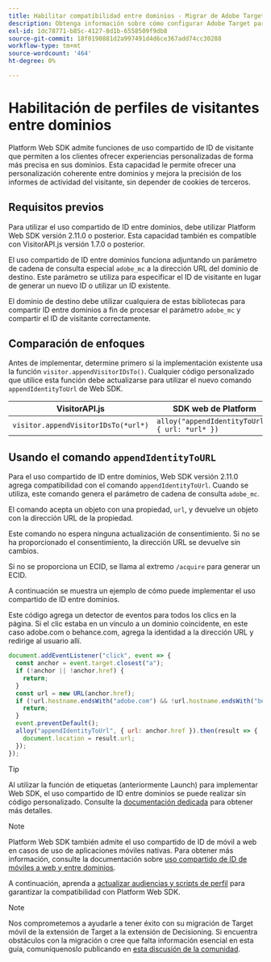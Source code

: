 ```yaml
---
title: Habilitar compatibilidad entre dominios - Migrar de Adobe Target a Adobe Journey Optimizer - Extensión de Decisioning Mobile
description: Obtenga información sobre cómo configurar Adobe Target para aplicaciones móviles y entre dominios en escenarios de explorador web mediante Experience Platform Web SDK.
exl-id: 1dc78771-b85c-4127-8d1b-6558509f9db8
source-git-commit: 18f0190881d2a997491d4d6ce367add74cc30288
workflow-type: tm+mt
source-wordcount: '464'
ht-degree: 0%

---
```


# Habilitación de perfiles de visitantes entre dominios

Platform Web SDK admite funciones de uso compartido de ID de visitante que permiten a los clientes ofrecer experiencias personalizadas de forma más precisa en sus dominios. Esta capacidad le permite ofrecer una personalización coherente entre dominios y mejora la precisión de los informes de actividad del visitante, sin depender de cookies de terceros.

## Requisitos previos

Para utilizar el uso compartido de ID entre dominios, debe utilizar Platform Web SDK versión 2.11.0 o posterior. Esta capacidad también es compatible con VisitorAPI.js versión 1.7.0 o posterior.

El uso compartido de ID entre dominios funciona adjuntando un parámetro de cadena de consulta especial `adobe_mc` a la dirección URL del dominio de destino. Este parámetro se utiliza para especificar el ID de visitante en lugar de generar un nuevo ID o utilizar un ID existente.

El dominio de destino debe utilizar cualquiera de estas bibliotecas para compartir ID entre dominios a fin de procesar el parámetro `adobe_mc` y compartir el ID de visitante correctamente.

## Comparación de enfoques

Antes de implementar, determine primero si la implementación existente usa la función `visitor.appendVisitorIDsTo()`. Cualquier código personalizado que utilice esta función debe actualizarse para utilizar el nuevo comando `appendIdentityToUrl` de Web SDK.

| VisitorAPI.js | SDK web de Platform |
| --- | --- |
| `visitor.appendVisitorIDsTo(*url*)` | `alloy("appendIdentityToUrl", { url: *url* })` |

## Usando el comando `appendIdentityToURL`

Para el uso compartido de ID entre dominios, Web SDK versión 2.11.0 agrega compatibilidad con el comando `appendIdentityToUrl`. Cuando se utiliza, este comando genera el parámetro de cadena de consulta `adobe_mc`.

El comando acepta un objeto con una propiedad, `url`, y devuelve un objeto con la dirección URL de la propiedad.

Este comando no espera ninguna actualización de consentimiento. Si no se ha proporcionado el consentimiento, la dirección URL se devuelve sin cambios.

Si no se proporciona un ECID, se llama al extremo `/acquire` para generar un ECID.

A continuación se muestra un ejemplo de cómo puede implementar el uso compartido de ID entre dominios.

Este código agrega un detector de eventos para todos los clics en la página. Si el clic estaba en un vínculo a un dominio coincidente, en este caso adobe.com o behance.com, agrega la identidad a la dirección URL y redirige al usuario allí.

```Javascript
document.addEventListener("click", event => {
  const anchor = event.target.closest("a");
  if (!anchor || !anchor.href) {
    return;
  }
  const url = new URL(anchor.href);
  if (!url.hostname.endsWith("adobe.com") && !url.hostname.endsWith("behance.com")) {
    return;
  }
  event.preventDefault();
  alloy("appendIdentityToUrl", { url: anchor.href }).then(result => {
    document.location = result.url;
  });
});
```

>[!TIP]
>
>Al utilizar la función de etiquetas (anteriormente Launch) para implementar Web SDK, el uso compartido de ID entre dominios se puede realizar sin código personalizado. Consulte la [documentación dedicada](https://experienceleague.adobe.com/docs/experience-platform/edge/identity/id-sharing.html#tags-extension) para obtener más detalles.

>[!NOTE]
>
>Platform Web SDK también admite el uso compartido de ID de móvil a web en casos de uso de aplicaciones móviles nativas. Para obtener más información, consulte la documentación sobre [uso compartido de ID de móviles a web y entre dominios](https://experienceleague.adobe.com/docs/experience-platform/edge/identity/id-sharing.html).

A continuación, aprenda a [actualizar audiencias y scripts de perfil](update-audiences.md) para garantizar la compatibilidad con Platform Web SDK.

>[!NOTE]
>
>Nos comprometemos a ayudarle a tener éxito con su migración de Target móvil de la extensión de Target a la extensión de Decisioning. Si encuentra obstáculos con la migración o cree que falta información esencial en esta guía, comuníquenoslo publicando en [esta discusión de la comunidad](https://experienceleaguecommunities.adobe.com/t5/adobe-experience-platform-data/tutorial-discussion-migrate-target-from-at-js-to-web-sdk/m-p/575587#M463).
